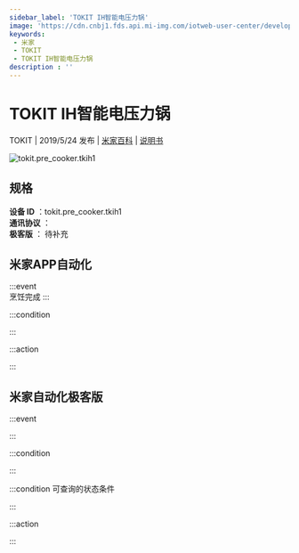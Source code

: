 ```yaml
---
sidebar_label: 'TOKIT IH智能电压力锅'
image: 'https://cdn.cnbj1.fds.api.mi-img.com/iotweb-user-center/developer_1679047612570WjBcrztY.png?GalaxyAccessKeyId=AKVGLQWBOVIRQ3XLEW&Expires=9223372036854775807&Signature=F8jTYE4P2BfIEr6IjMOHegM0LHk='
keywords: 
 - 米家
 - TOKIT
 - TOKIT IH智能电压力锅
description : ''
---
```

# TOKIT IH智能电压力锅

TOKIT | 2019/5/24 发布 | [米家百科](https://home.mi.com/webapp/content/baike/product/index.html?model=tokit.pre_cooker.tkih1) | [说明书](https://home.mi.com/views/introduction.html?model=tokit.pre_cooker.tkih1&region=cn)

![tokit.pre_cooker.tkih1](https://cdn.cnbj1.fds.api.mi-img.com/iotweb-user-center/developer_1679047612570WjBcrztY.png?GalaxyAccessKeyId=AKVGLQWBOVIRQ3XLEW&Expires=9223372036854775807&Signature=F8jTYE4P2BfIEr6IjMOHegM0LHk=)

## 规格  
> 
**设备 ID** ：tokit.pre_cooker.tkih1  
**通讯协议** ：  
**极客版**  ： 待补充 


## 米家APP自动化  

:::event  
烹饪完成
:::

:::condition  

:::

:::action   

:::

## 米家自动化极客版  

:::event  

:::

:::condition  

:::

:::condition 可查询的状态条件  

:::

:::action  

:::

        
